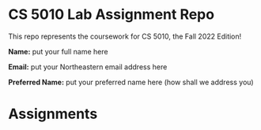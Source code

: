 # CS 5010 Lab Assignment Repo

This repo represents the coursework for CS 5010, the Fall 2022 Edition!

**Name:** put your full name here

**Email:** put your Northeastern email address here

**Preferred Name:** put your preferred name here (how shall we address you)

# Assignments

